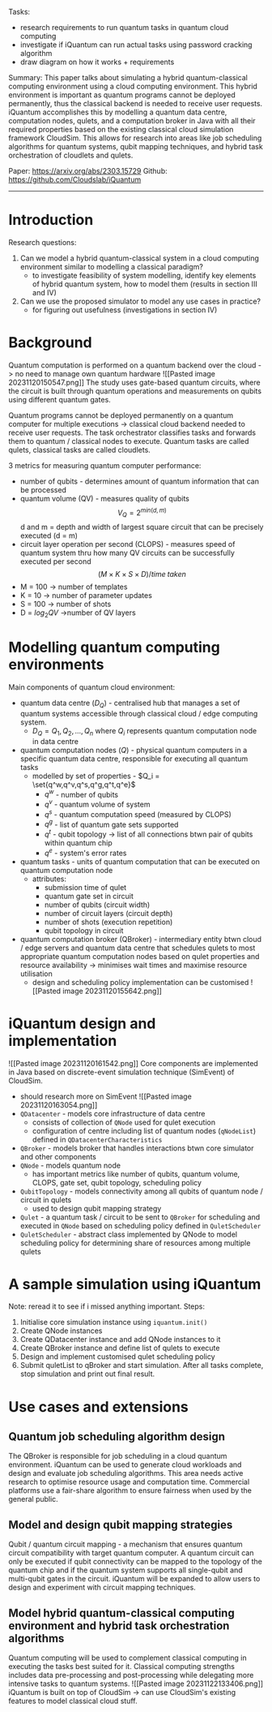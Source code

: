 Tasks:
- research requirements to run quantum tasks in quantum cloud computing
- investigate if iQuantum can run actual tasks using password cracking algorithm
- draw diagram on how it works + requirements

Summary:
This paper talks about simulating a hybrid quantum-classical computing environment using a cloud computing environment. This hybrid environment is important as quantum programs cannot be deployed permanently, thus the classical backend is needed to receive user requests. iQuantum accomplishes this by modelling a quantum data centre, computation nodes, qulets, and a computation broker in Java with all their required properties based on the existing classical cloud simulation framework CloudSim. This allows for research into areas like job scheduling algorithms for quantum systems, qubit mapping techniques, and hybrid task orchestration of cloudlets and qulets.

Paper: https://arxiv.org/abs/2303.15729
Github: https://github.com/Cloudslab/iQuantum

----
# Introduction
Research questions:
1. Can we model a hybrid quantum-classical system in a cloud computing environment similar to modelling a classical paradigm?
	- to investigate feasibility of system modelling, identify key elements of hybrid quantum system, how to model them (results in section III and IV)
1. Can we use the proposed simulator to model any use cases in practice?
	- for figuring out usefulness (investigations in section IV)
# Background

Quantum computation is performed on a quantum backend over the cloud -> no need to manage own quantum hardware
![[Pasted image 20231120150547.png]]
The study uses gate-based quantum circuits, where the circuit is built through quantum operations and measurements on qubits using different quantum gates.

Quantum programs cannot be deployed permanently on a quantum computer for multiple executions -> classical cloud backend needed to receive user requests. The task orchestrator classifies tasks and forwards them to quantum / classical nodes to execute. Quantum tasks are called qulets, classical tasks are called cloudlets.

3 metrics for measuring quantum computer performance:
- number of qubits - determines amount of quantum information that can be processed
- quantum volume (QV) - measures quality of qubits
$$V_Q = 2^{min(d,m)}$$ d and m = depth and width of largest square circuit that can be precisely executed (d = m)
- circuit layer operation per second (CLOPS) - measures speed of quantum system thru how many QV circuits can be successfully executed per second
$$(M \times K \times S \times D)/time\;taken$$
- M = 100 -> number of templates
- K = 10 -> number of parameter updates
- S = 100 -> number of shots
- D = $log_2QV$ ->number of QV layers

# Modelling quantum computing environments

Main components of quantum cloud environment:
- quantum data centre ($D_Q$) - centralised hub that manages a set of quantum systems accessible through classical cloud / edge computing system.
	- $D_Q = Q_1, Q_2, ..., Q_n$ where $Q_i$ represents quantum computation node in data centre
- quantum computation nodes ($Q$) - physical quantum computers in a specific quantum data centre, responsible for executing all quantum tasks
	- modelled by set of properties - $Q_i = \set{q^w,q^v,q^s,q^g,q^t,q^e}$
		- $q^w$ - number of qubits
		- $q^v$ - quantum volume of system
		- $q^s$ - quantum computation speed (measured by CLOPS)
		- $q^g$ - list of quantum gate sets supported
		- $q^t$ - qubit topology -> list of all connections btwn pair of qubits within quantum chip
		- $q^e$ - system's error rates
- quantum tasks - units of quantum computation that can be executed on quantum computation node
	- attributes:
		- submission time of qulet
		- quantum gate set in circuit
		- number of qubits (circuit width)
		- number of circuit layers (circuit depth)
		- number of shots (execution repetition)
		- qubit topology in circuit
- quantum computation broker (QBroker) - intermediary entity btwn cloud / edge servers and quantum data centre that schedules qulets to most appropriate quantum computation nodes based on qulet properties and resource availability -> minimises wait times and maximise resource utilisation
	- design and scheduling policy implementation can be customised
![[Pasted image 20231120155642.png]]

# iQuantum design and implementation
![[Pasted image 20231120161542.png]]
Core components are implemented in Java based on discrete-event simulation technique (SimEvent) of CloudSim.
- should research more on SimEvent
![[Pasted image 20231120163054.png]]
- `QDatacenter` - models core infrastructure of data centre
	- consists of collection of `QNode` used for qulet execution
	- configuration of centre including list of quantum nodes (`qNodeList`) defined in `QDatacenterCharacteristics`
- `QBroker` - models broker that handles interactions btwn core simulator and other components
- `QNode` - models quantum node
	- has important metrics like number of qubits, quantum volume, CLOPS, gate set, qubit topology, scheduling policy
- `QubitTopology` - models connectivity among all qubits of quantum node / circuit in qulets
	- used to design qubit mapping strategy
- `Qulet` - a quantum task / circuit to be sent to `QBroker` for scheduling and executed in `QNode` based on scheduling policy defined in `QuletScheduler`
- `QuletScheduler` - abstract class implemented by QNode to model scheduling policy for determining share of resources among multiple qulets

# A sample simulation using iQuantum
Note: reread it to see if i missed anything important.
Steps:
1. Initialise core simulation instance using `iquantum.init()`
2. Create QNode instances
3. Create QDatacenter instance and add QNode instances to it
4. Create QBroker instance and define list of qulets to execute
5. Design and implement customised qulet scheduling policy
6. Submit quletList to qBroker and start simulation. After all tasks complete, stop simulation and print out final result.

# Use cases and extensions
## Quantum job scheduling algorithm design
The QBroker is responsible for job scheduling in a cloud quantum environment. iQuantum can be used to generate cloud workloads and design and evaluate job scheduling algorithms. This area needs active research to optimise resource usage and computation time. Commercial platforms use a fair-share algorithm to ensure fairness when used by the general public.

## Model and design qubit mapping strategies
Qubit / quantum circuit mapping - a mechanism that ensures quantum circuit compatibility with target quantum computer. A quantum circuit can only be executed if qubit connectivity can be mapped to the topology of the quantum chip and if the quantum system supports all single-qubit and multi-qubit gates in the circuit.
iQuantum will be expanded to allow users to design and experiment with circuit mapping techniques.

## Model hybrid quantum-classical computing environment and hybrid task orchestration algorithms
Quantum computing will be used to complement classical computing in executing the tasks best suited for it. Classical computing strengths includes data pre-processing and post-processing while delegating more intensive tasks to quantum systems.
![[Pasted image 20231122133406.png]]
iQuantum is built on top of CloudSim -> can use CloudSim's existing features to model classical cloud stuff.